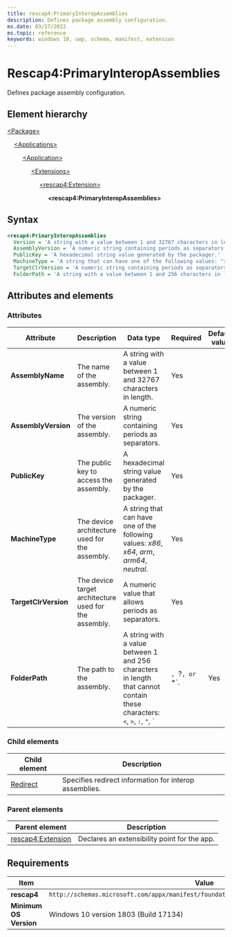 ```yaml
---
title: rescap4:PrimaryInteropAssemblies
description: Defines package assembly configuration.
ms.date: 03/17/2022
ms.topic: reference
keywords: windows 10, uwp, schema, manifest, extension 
---
```


# Rescap4:PrimaryInteropAssemblies

Defines package assembly configuration.

## Element hierarchy

[\<Package\>](element-package.md)

&nbsp;&nbsp;&nbsp;&nbsp;[\<Applications\>](element-applications.md)

&nbsp;&nbsp;&nbsp;&nbsp; &nbsp;&nbsp;&nbsp;&nbsp;[\<Application\>](element-application.md)

&nbsp;&nbsp;&nbsp;&nbsp; &nbsp;&nbsp;&nbsp;&nbsp; &nbsp;&nbsp;&nbsp;&nbsp;[\<Extensions\>](element-1-extensions.md)

&nbsp;&nbsp;&nbsp;&nbsp; &nbsp;&nbsp;&nbsp;&nbsp; &nbsp;&nbsp;&nbsp;&nbsp; &nbsp;&nbsp;&nbsp;&nbsp;[\<rescap4:Extension\>](element-rescap4-extension.md)

&nbsp;&nbsp;&nbsp;&nbsp; &nbsp;&nbsp;&nbsp;&nbsp; &nbsp;&nbsp;&nbsp;&nbsp; &nbsp;&nbsp;&nbsp;&nbsp; &nbsp;&nbsp;&nbsp;&nbsp;**\<rescap4:PrimaryInteropAssemblies\>**

## Syntax

```xml
<recap4:PrimaryInteropAssemblies
  Version = 'A string with a value between 1 and 32767 characters in length.'
  AssemblyVersion = 'A numeric string containing periods as separators.'
  PublicKey = 'A hexadecimal string value generated by the packager.'
  MachineType = 'A string that can have one of the following values: "x86", "x64", "arm", "arm64", "neutral".'
  TargetClrVersion = 'A numeric string containing periods as separators.'
  FolderPath = 'A string with a value between 1 and 256 characters in length that cannot contain these characters: <, >, :, ", |, ?, or *.' />
```

## Attributes and elements

### Attributes

| Attribute | Description | Data type | Required | Default value |
|-|-|-|-|-|
| **AssemblyName** | The name of the assembly. | A string with a value between 1 and 32767 characters in length. | Yes |  |
| **AssemblyVersion** | The version of the assembly. | A numeric string containing periods as separators. | Yes |  |
| **PublicKey** | The public key to access the assembly. | A hexadecimal string value generated by the packager. | Yes |  |
| **MachineType** | The device architecture used for the assembly. | A string that can have one of the following values: *x86*, *x64*, *arm*, *arm64*, *neutral*. | Yes |  |
| **TargetClrVersion** | The device target architecture used for the assembly. | A numeric value that allows periods as separators. | Yes |  |
| **FolderPath** | The path to the assembly. | A string with a value between 1 and 256 characters in length that cannot contain these characters: `<`, `>`, `:`, `"`, `|`, `?`, or `*`. | Yes |  |

### Child elements

| Child element | Description |
|-|-|
| [Redirect](element-rescap4-redirect.md) | Specifies redirect information for interop assemblies. |

### Parent elements

| Parent element | Description |
|-|-|
| [rescap4:Extension](element-rescap4-extension.md) | Declares an extensibility point for the app. |

## Requirements

| Item | Value |
|--|--|
| **rescap4** | `http://schemas.microsoft.com/appx/manifest/foundation/windows10/restrictedcapabilities/4` |
| **Minimum OS Version** | Windows 10 version 1803 (Build 17134) |
